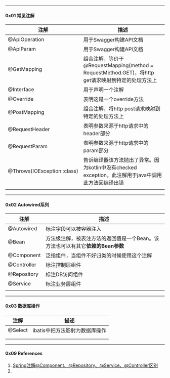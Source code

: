



---

#### 0x01 常见注解



| 注解                        | 描述 |
| --------------------------- | ---- |
| @ApiOperation | 用于Swagger构建API文档 |
| @ApiParam | 用于Swagger构建API文档 |
| @GetMapping | 组合注解，等价于@RequestMapping(method = RequestMethod.GET)，将http get请求映射到特定的处理方法上 |
| @Interface                        | 用于声明一个注解                                             |
| @Override                    | 表明这是一个override方法                                    |
| @PostMapping | 组合注解，将http post请求映射到特定的处理方法上 |
| @RequestHeader | 表明参数来源于http请求中的header部分 |
| @RequestParam | 表明参数来源于http请求中的param部分 |
| @Throws(IOException::class)  | 告诉编译器该方法抛出了异常。因为kotlin中没有checked exception，此注解用于java中调用此方法因编译出错 |
|                             ||



----

#### 0x02 Autowired系列



| 注解        | 描述                                                         |
| ----------- | ------------------------------------------------------------ |
| @Autowired  | 标注字段可以被容器注入                                       |
| @Bean       | 方法级注解，被表注方法的返回值是一个Bean。该方法也可以有其它**依赖的Bean参数** |
| @Component  | 泛指组件，当组件不好归类的时候使用这个注解                   |
| @Controller | 标注控制层组件                                               |
| @Repository | 标注DB访问组件                                               |
| @Service    | 标注业务层组件                                               |
|             |                                                              |



---

#### 0x03 数据库操作

| 注解    | 描述                           |
| ------- | ------------------------------ |
| @Select | ibatis中把方法影射为数据库操作 |
|         |                                |
|         |                                |



----

#### 0x09 References

1. [Spring注解@Component、@Repository、@Service、@Controller区别](https://blog.csdn.net/zhang854429783/article/details/6785574)
2. 







